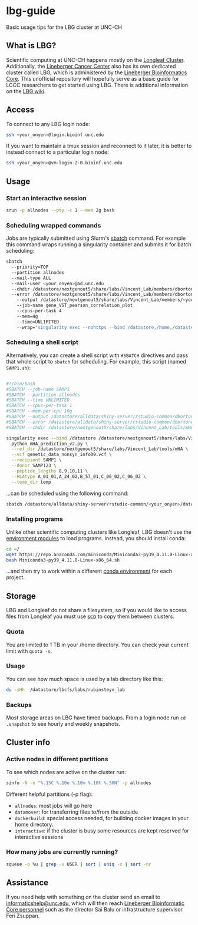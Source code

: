 # lbg-guide
Basic usage tips for the LBG cluster at UNC-CH

## What is LBG?
Scientific computing at UNC-CH happens mostly on the [Longleaf Cluster](https://its.unc.edu/research-computing/longleaf-cluster/). Additionally, the [Lineberger Cancer Center](https://unclineberger.org/) also has its own dedicated cluster called LBG, which is administered by the [Lineberger Bioinformatics Core](https://lbc.unc.edu/). This unofficial repository will hopefully serve as a basic guide for LCCC researchers to get started using LBG. There is additional information on the [LBG wiki](https://lbgwiki.bioinf.unc.edu/index.php?title=Main_Page). 

## Access

To connect to any LBG login node: 

```sh
ssh <your_onyen>@login.bioinf.unc.edu
```

If you want to maintain a tmux session and reconnect to it later, it is better to instead connect to a particular login node:

```sh
ssh <your_onyen>@vm-login-2-0.bioinf.unc.edu
```

## Usage

### Start an interactive session 

```sh 
srun -p allnodes --pty -c 1 --mem 2g bash
```

### Scheduling wrapped commands

Jobs are typically submitted using Slurm's [sbatch](https://slurm.schedmd.com/sbatch.html) command. For example this command wraps running a singularity container and submits it for batch scheduling: 

```sh
sbatch 
  --priority=TOP 
  --partition allnodes 
  --mail-type ALL 
  --mail-user <your_onyen>@ad.unc.edu 
  --chdir /datastore/nextgenout5/share/labs/Vincent_Lab/members/dbortone/rstudio-common/projects/testing/mtb_bridge/_run_scripts 
  --error /datastore/nextgenout5/share/labs/Vincent_Lab/members/dbortone/rstudio-common/projects/testing/mtb_bridge/_run_scripts/slurm_error_gene_VST_pearson_correlation_plot.txt 
    --output /datastore/nextgenout5/share/labs/Vincent_Lab/members/<your_onyen>/rstudio-common/projects/testing/mtb_bridge/_run_scripts/slurm_output_gene_VST_pearson_correlation_plot.txt 
    --job-name gene_VST_pearson_correlation_plot 
    --cpus-per-task 4 
    --mem=4g 
    --time=UNLIMITED 
    --wrap="singularity exec --nohttps --bind /datastore,/home,/datastore/alldata/shiny-server/rstudio-common/:/rstudio-common docker://benjaminvincentlab/rserver-binfotron:4.0.3.10 Rscript /datastore/nextgenout5/share/labs/Vincent_Lab/members/dbortone/rstudio-common/projects/testing/mtb_bridge/_run_scripts/gene_VST_pearson_correlation_plot.R"
```

### Scheduling a shell script

Alternatively, you can create a shell script with `#SBATCH` directives and pass that whole script to `sbatch` for scheduling. For example, this script (named `SAMP1.sh`): 

```sh

#!/bin/bash
#SBATCH --job-name SAMP1
#SBATCH --partition allnodes
#SBATCH --time UNLIMITED
#SBATCH --cpus-per-task 1
#SBATCH --mem-per-cpu 10g
#SBATCH --output /datastore/alldata/shiny-server/rstudio-common/dbortone/dataset_prep/OSU_mHA_VL194/cluster_output/mHA/SAMP1_out.txt
#SBATCH --error /datastore/alldata/shiny-server/rstudio-common/dbortone/dataset_prep/OSU_mHA_VL194/cluster_output/mHA/SAMP1_err.txt
#SBATCH --chdir /datastore/nextgenout5/share/labs/Vincent_Lab/tools/mHA

singularity exec --bind /datastore /datastore/nextgenout5/share/labs/Vincent_Lab/singularity/mHA.simg \
  python mHA_prediction_v2.py \
  --ref_dir /datastore/nextgenout5/share/labs/Vincent_Lab/tools/mHA \
  --vcf genetic_data_nonsyn_info09.vcf \
  --recipient SAMP1 \
  --donor SAMP123 \
  --peptide_lengths 8,9,10,11 \
  --HLAtype A_01_01,A_24_02,B_57_01,C_06_02,C_06_02 \
  --temp_dir temp
```
...can be scheduled using the following command:

```sh
sbatch /datastore/alldata/shiny-server/rstudio-common/<your_onyen>/dataset_prep/OSU_mHA_VL194/cluster_commands/mHA/SAMP1.sh
```
### Installing programs

Unlike other scientific computing clusters like Longleaf, LBG doesn't use the [environment modules](https://www.admin-magazine.com/HPC/Articles/Environment-Modules) to load programs. Instead, you should install conda: 

```sh 
cd ~/
wget https://repo.anaconda.com/miniconda/Miniconda3-py39_4.11.0-Linux-x86_64.sh
bash Miniconda3-py39_4.11.0-Linux-x86_64.sh
```

...and then try to work within a different [conda environment](https://docs.conda.io/projects/conda/en/latest/user-guide/tasks/manage-environments.html) for each project. 

## Storage

LBG and Longleaf do not share a filesystem, so if you would like to access files from Longleaf you must use [scp](https://linuxize.com/post/how-to-use-scp-command-to-securely-transfer-files/) to copy them between clusters. 


### Quota

You are limited to 1 TB in your /home directory. You can check your current limit with `quota -s`. 

### Usage

You can see how much space is used by a lab directory like this: 

```sh
du -sHh  /datastore/lbcfs/labs/rubinsteyn_lab
```

### Backups

Most storage areas on LBG have timed backups.  From a login node run `cd .snapshot` to see hourly and weekly snapshots.


## Cluster info

### Active nodes in different partitions
To see which nodes are active on the cluster run:

```sh
sinfo -N -o "%.15C %.10e %.10m %.10t %.30N" -p allnodes
```

Different helpful partitions (-p flag):

* `allnodes`:  most jobs will go here
* `datamover`: for transferring files to/from the outside
* `dockerbuild`: special access needed, for building docker images in your home directory.
* `interactive`: if the cluster is busy some resources are kept reserved for interactive sessions

### How many jobs are currently running?

```sh
squeue -o %u | grep -v USER | sort | uniq -c | sort -nr
```


## Assistance 

If you need help with something on the cluster send an email to [informaticshelp@unc.edu](mailto:informaticshelp@unc.edu), which will then reach [Lineberger Bioinformatic Core personnel](https://lbc.unc.edu/index.php/personnel) such as the director Sai Balu or infrastructure supervisor Feri Zsuppan. 
